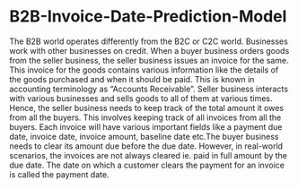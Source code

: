 # B2B-Invoice-Date-Prediction-Model
The B2B world operates differently from the B2C or C2C world. Businesses
work with other businesses on credit. When a buyer business orders goods
from the seller business, the seller business issues an invoice for the same.
This invoice for the goods contains various information like the details of the
goods purchased and when it should be paid. This is known in accounting
terminology as “Accounts Receivable”.
Seller business interacts with various businesses and sells goods to all of them
at various times. Hence, the seller business needs to keep track of the total
amount it owes from all the buyers. This involves keeping track of all invoices
from all the buyers. Each invoice will have various important fields like a
payment due date, invoice date, invoice amount, baseline date etc.The buyer business needs to clear its amount due before the due date. However,
in real-world scenarios, the invoices are not always cleared ie. paid in full
amount by the due date. The date on which a customer clears the payment for
an invoice is called the payment date.
